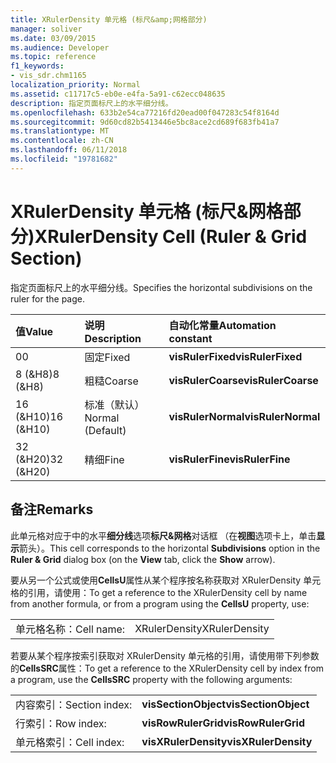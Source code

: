 ```yaml
---
title: XRulerDensity 单元格 (标尺&amp;网格部分)
manager: soliver
ms.date: 03/09/2015
ms.audience: Developer
ms.topic: reference
f1_keywords:
- vis_sdr.chm1165
localization_priority: Normal
ms.assetid: c11717c5-eb0e-e4fa-5a91-c62ecc048635
description: 指定页面标尺上的水平细分线。
ms.openlocfilehash: 633b2e54ca77216fd20ead00f047283c54f8164d
ms.sourcegitcommit: 9d60cd82b5413446e5bc8ace2cd689f683fb41a7
ms.translationtype: MT
ms.contentlocale: zh-CN
ms.lasthandoff: 06/11/2018
ms.locfileid: "19781682"
---
```

# <a name="xrulerdensity-cell-ruler-amp-grid-section"></a><span data-ttu-id="9006e-103">XRulerDensity 单元格 (标尺&amp;网格部分)</span><span class="sxs-lookup"><span data-stu-id="9006e-103">XRulerDensity Cell (Ruler &amp; Grid Section)</span></span>

<span data-ttu-id="9006e-104">指定页面标尺上的水平细分线。</span><span class="sxs-lookup"><span data-stu-id="9006e-104">Specifies the horizontal subdivisions on the ruler for the page.</span></span>
  
|<span data-ttu-id="9006e-105">**值**</span><span class="sxs-lookup"><span data-stu-id="9006e-105">**Value**</span></span>|<span data-ttu-id="9006e-106">**说明**</span><span class="sxs-lookup"><span data-stu-id="9006e-106">**Description**</span></span>|<span data-ttu-id="9006e-107">**自动化常量**</span><span class="sxs-lookup"><span data-stu-id="9006e-107">**Automation constant**</span></span>|
|:-----|:-----|:-----|
|<span data-ttu-id="9006e-108">0</span><span class="sxs-lookup"><span data-stu-id="9006e-108">0</span></span>  <br/> |<span data-ttu-id="9006e-109">固定</span><span class="sxs-lookup"><span data-stu-id="9006e-109">Fixed</span></span>  <br/> |<span data-ttu-id="9006e-110">**visRulerFixed**</span><span class="sxs-lookup"><span data-stu-id="9006e-110">**visRulerFixed**</span></span> <br/> |
|<span data-ttu-id="9006e-111">8 (&amp;H8)</span><span class="sxs-lookup"><span data-stu-id="9006e-111">8 (&amp;H8)</span></span>  <br/> |<span data-ttu-id="9006e-112">粗糙</span><span class="sxs-lookup"><span data-stu-id="9006e-112">Coarse</span></span>  <br/> |<span data-ttu-id="9006e-113">**visRulerCoarse**</span><span class="sxs-lookup"><span data-stu-id="9006e-113">**visRulerCoarse**</span></span> <br/> |
|<span data-ttu-id="9006e-114">16 (&amp;H10)</span><span class="sxs-lookup"><span data-stu-id="9006e-114">16 (&amp;H10)</span></span>  <br/> |<span data-ttu-id="9006e-115">标准（默认）</span><span class="sxs-lookup"><span data-stu-id="9006e-115">Normal (Default)</span></span>  <br/> |<span data-ttu-id="9006e-116">**visRulerNormal**</span><span class="sxs-lookup"><span data-stu-id="9006e-116">**visRulerNormal**</span></span> <br/> |
|<span data-ttu-id="9006e-117">32 (&amp;H20)</span><span class="sxs-lookup"><span data-stu-id="9006e-117">32 (&amp;H20)</span></span>  <br/> |<span data-ttu-id="9006e-118">精细</span><span class="sxs-lookup"><span data-stu-id="9006e-118">Fine</span></span>  <br/> |<span data-ttu-id="9006e-119">**visRulerFine**</span><span class="sxs-lookup"><span data-stu-id="9006e-119">**visRulerFine**</span></span> <br/> |
   
## <a name="remarks"></a><span data-ttu-id="9006e-120">备注</span><span class="sxs-lookup"><span data-stu-id="9006e-120">Remarks</span></span>

<span data-ttu-id="9006e-121">此单元格对应于中的水平**细分线**选项**标尺&amp;网格**对话框 （在**视图**选项卡上，单击**显示**箭头）。</span><span class="sxs-lookup"><span data-stu-id="9006e-121">This cell corresponds to the horizontal **Subdivisions** option in the **Ruler &amp; Grid** dialog box (on the **View** tab, click the **Show** arrow).</span></span> 
  
<span data-ttu-id="9006e-122">要从另一个公式或使用**CellsU**属性从某个程序按名称获取对 XRulerDensity 单元格的引用，请使用：</span><span class="sxs-lookup"><span data-stu-id="9006e-122">To get a reference to the XRulerDensity cell by name from another formula, or from a program using the **CellsU** property, use:</span></span> 
  
|||
|:-----|:-----|
|<span data-ttu-id="9006e-123">单元格名称：</span><span class="sxs-lookup"><span data-stu-id="9006e-123">Cell name:</span></span>  <br/> |<span data-ttu-id="9006e-124">XRulerDensity</span><span class="sxs-lookup"><span data-stu-id="9006e-124">XRulerDensity</span></span>  <br/> |
   
<span data-ttu-id="9006e-125">若要从某个程序按索引获取对 XRulerDensity 单元格的引用，请使用带下列参数的**CellsSRC**属性：</span><span class="sxs-lookup"><span data-stu-id="9006e-125">To get a reference to the XRulerDensity cell by index from a program, use the **CellsSRC** property with the following arguments:</span></span> 
  
|||
|:-----|:-----|
|<span data-ttu-id="9006e-126">内容索引：</span><span class="sxs-lookup"><span data-stu-id="9006e-126">Section index:</span></span>  <br/> |<span data-ttu-id="9006e-127">**visSectionObject**</span><span class="sxs-lookup"><span data-stu-id="9006e-127">**visSectionObject**</span></span> <br/> |
|<span data-ttu-id="9006e-128">行索引：</span><span class="sxs-lookup"><span data-stu-id="9006e-128">Row index:</span></span>  <br/> |<span data-ttu-id="9006e-129">**visRowRulerGrid**</span><span class="sxs-lookup"><span data-stu-id="9006e-129">**visRowRulerGrid**</span></span> <br/> |
|<span data-ttu-id="9006e-130">单元格索引：</span><span class="sxs-lookup"><span data-stu-id="9006e-130">Cell index:</span></span>  <br/> |<span data-ttu-id="9006e-131">**visXRulerDensity**</span><span class="sxs-lookup"><span data-stu-id="9006e-131">**visXRulerDensity**</span></span> <br/> |
   


